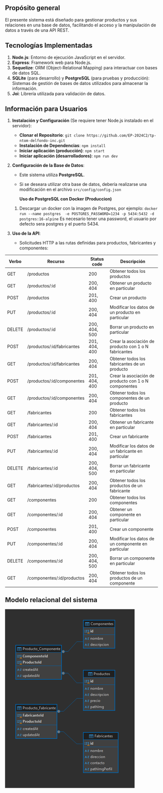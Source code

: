 ## Propósito general
El presente sistema está diseñado para gestionar productos y sus relaciones en una base de datos, facilitando el acceso y la manipulación de datos a través de una API REST.

## Tecnologías Implementadas
1. **Node.js**: Entorno de ejecución JavaScript en el servidor.
2. **Express**: Framework web para Node.js.
3. **Sequelize**: ORM (Object-Relational Mapping) para interactuar con bases de datos SQL.
4. **SQLite** (para desarrollo)  y **PostgreSQL** (para pruebas y producción): Sistemas de gestión de bases de datos utilizados para almacenar la información.
5. **Joi**: Librería utilizada para validación de datos.

## Información para Usuarios 

1. **Instalación y Configuración** (Se requiere tener Node.js instalado en el servidor):
   - **Clonar el Repositorio**:   `git clone https://github.com/EP-2024C2/tp-ntom-delfondo-inc.git`
   - **Instalación de Dependencias**: `npm install`
   - **Iniciar aplicación (producción)**: `npm start`
   - **Iniciar aplicación (desarrolladores)**: `npm run dev`

2. **Configuración de la Base de Datos**:
   - Este sistema utiliza **PostgreSQL**.
   - Si se deseara utilizar otra base de datos, debería realizarse una modificación en el archivo `src/config/config.json`
     
      **Uso de PostgreSQL con Docker (Produccion)**
   1.  Descargar un docker con la imagen de Postgres, por ejemplo:
`docker run --name postgres  -e POSTGRES_PASSWORD=1234 -p 5434:5432 -d postgres:16-alpine`
 Es necesario tener una password, el usuario por defecto sera postgres y el puerto 5434.

3. **Uso de la API**:
   - Solicitudes HTTP a las rutas definidas para productos, fabricantes y componentes:

|Verbo|Recurso|Status code|Descripción|
|-----|-------|-----------|-----------|
| GET   | /productos | 200 | Obtener todos los productos |
| GET   | /productos/:id | 200, 404 | Obtener un producto en particular |
| POST  | /productos | 201, 400 | Crear un producto |
| PUT   | /productos/:id | 200, 404 | Modificar los datos de un producto en particular |
| DELETE| /productos/:id | 200, 404, 500 | Borrar un producto en particular |
| POST  | /productos/:id/fabricantes | 201, 404, 400 | Crear la asociación de producto con 1 o N fabricantes |
| GET   | /productos/:id/fabricantes | 200, 404 | Obtener todos los fabricantes de un producto |
| POST  | /productos/:id/componentes | 201, 404, 400 | Crear la asociación de producto con 1 o N componentes |
| GET   | /productos/:id/componentes | 200, 404 | Obtener todos los componentes de un producto |
| GET   | /fabricantes | 200 | Obtener todos los fabricantes |
| GET   | /fabricantes/:id | 200, 404 | Obtener un fabricante en particular |
| POST  | /fabricantes | 201, 400 | Crear un fabricante |
| PUT   | /fabricantes/:id | 200, 404 | Modificar los datos de un fabricante en particular |
| DELETE| /fabricantes/:id | 200, 404, 500 | Borrar un fabricante en particular |
| GET   | /fabricantes/:id/productos | 200, 404 | Obtener todos los productos de un fabricante |
| GET   | /componentes | 200 | Obtener todos los componentes |
| GET   | /componentes/:id | 200, 404 | Obtener un componente en particular |
| POST  | /componentes | 201, 400 | Crear un componente |
| PUT   | /componentes/:id | 200, 404 | Modificar los datos de un componente en particular |
| DELETE| /componentes/:id | 200, 404, 500 | Borrar un componente en particular |
| GET   | /componentes/:id/productos | 200, 404 | Obtener todos los productos de un componente |

## Modelo relacional del sistema 
![DER](DER.webp)